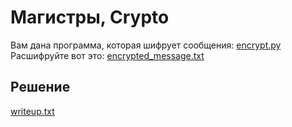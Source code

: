 # Магистры, Crypto

Вам дана программа, которая шифрует сообщения: [encrypt.py](encrypt.py)  
Расшифруйте вот это: [encrypted_message.txt](encrypted_message.txt)


## Решение
[writeup.txt](writeup.txt)

